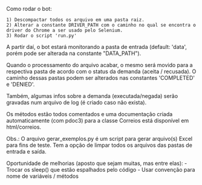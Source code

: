 Como rodar o bot:

    1) Descompactar todos os arquivo em uma pasta raiz.
    2) Alterar a constante DRIVER_PATH com o caminho no qual se encontra o driver do Chrome a ser usado pelo Selenium.
    3) Rodar o script 'run.py'

A partir daí, o bot estará monitorando a pasta de entrada (default: 'data', porém pode ser alterada na constante "DATA_PATH").

Quando o processamento do arquivo acabar, o mesmo será movido para a respectiva pasta de acordo com o status da demanda (aceita / recusada).  O caminho dessas pastas podem ser alterados nas constantes 'COMPLETED' e 'DENIED'.

Também, algumas infos sobre a demanda (executada/negada) serão gravadas num arquivo de log (é criado caso não exista).

Os métodos estão todos comentados e uma documentação criada automaticamente (com pdoc3) para a classe Correios está disponível em html/correios.

Obs.: O arquivo gerar_exemplos.py é um script para gerar arquivo(s) Excel para fins de teste. Tem a opção de limpar todos os arquivos das pastas de entrada e saída.

Oportunidade de melhorias (aposto que sejam muitas, mas entre elas):
    - Trocar os sleep() que estão espalhados pelo código
    - Usar convenção para nome de variáveis / métodos